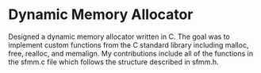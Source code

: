 # Dynamic Memory Allocator
Designed a dynamic memory allocator written in C. The goal was to implement custom functions from the C standard library including malloc, free, realloc, and memalign. My contributions include all of the functions in the sfmm.c file which follows the structure described in sfmm.h.

